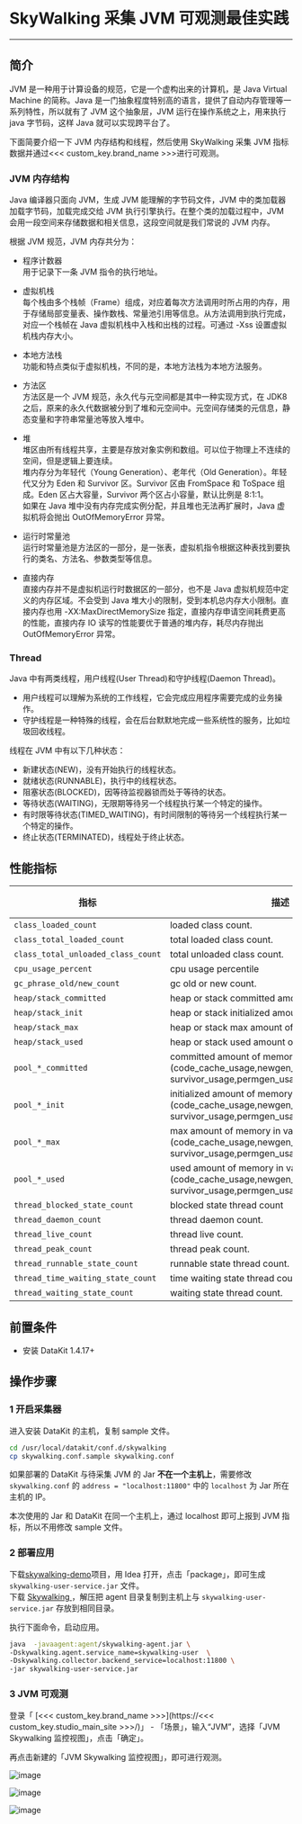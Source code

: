 # SkyWalking 采集 JVM 可观测最佳实践

---

## 简介

JVM 是一种用于计算设备的规范，它是一个虚构出来的计算机，是 Java Virtual Machine 的简称。Java 是一门抽象程度特别高的语言，提供了自动内存管理等一系列特性，所以就有了 JVM 这个抽象层，JVM 运行在操作系统之上，用来执行 java 字节码，这样 Java 就可以实现跨平台了。

下面简要介绍一下 JVM 内存结构和线程，然后使用 SkyWalking 采集 JVM 指标数据并通过<<< custom_key.brand_name >>>进行可观测。

### JVM 内存结构

Java 编译器只面向 JVM，生成 JVM 能理解的字节码文件，JVM 中的类加载器加载字节码，加载完成交给 JVM 执行引擎执行。在整个类的加载过程中，JVM 会用一段空间来存储数据和相关信息，这段空间就是我们常说的 JVM 内存。

根据 JVM 规范，JVM 内存共分为：

- 程序计数器<br/>
  用于记录下一条 JVM 指令的执行地址。

- 虚拟机栈<br/>
  每个栈由多个栈帧（Frame）组成，对应着每次方法调用时所占用的内存，用于存储局部变量表、操作数栈、常量池引用等信息。从方法调用到执行完成，对应一个栈帧在 Java 虚拟机栈中入栈和出栈的过程。可通过 -Xss 设置虚拟机栈内存大小。

- 本地方法栈<br/>
  功能和特点类似于虚拟机栈，不同的是，本地方法栈为本地方法服务。

- 方法区<br/>
  方法区是一个 JVM 规范，永久代与元空间都是其中一种实现方式，在 JDK8 之后，原来的永久代数据被分到了堆和元空间中。元空间存储类的元信息，静态变量和字符串常量池等放入堆中。

- 堆<br/>
  堆区由所有线程共享，主要是存放对象实例和数组。可以位于物理上不连续的空间，但是逻辑上要连续。<br />
  堆内存分为年轻代（Young Generation）、老年代（Old Generation）。年轻代又分为 Eden 和 Survivor 区。Survivor 区由 FromSpace 和 ToSpace 组成。Eden 区占大容量，Survivor 两个区占小容量，默认比例是 8:1:1。<br />
  如果在 Java 堆中没有内存完成实例分配，并且堆也无法再扩展时，Java 虚拟机将会抛出 OutOfMemoryError 异常。

- 运行时常量池<br/>
  运行时常量池是方法区的一部分，是一张表，虚拟机指令根据这种表找到要执行的类名、方法名、参数类型等信息。

- 直接内存<br/>
  直接内存并不是虚拟机运行时数据区的一部分，也不是 Java 虚拟机规范中定义的内存区域。不会受到 Java 堆大小的限制，受到本机总内存大小限制。直接内存也用 -XX:MaxDirectMemorySize 指定，直接内存申请空间耗费更高的性能，直接内存 IO 读写的性能要优于普通的堆内存，耗尽内存抛出 OutOfMemoryError 异常。

### Thread

Java 中有两类线程，用户线程(User Thread)和守护线程(Daemon Thread)。

- 用户线程可以理解为系统的工作线程，它会完成应用程序需要完成的业务操作。
- 守护线程是一种特殊的线程，会在后台默默地完成一些系统性的服务，比如垃圾回收线程。

线程在 JVM 中有以下几种状态：

- 新建状态(NEW)，没有开始执行的线程状态。
- 就绪状态(RUNNABLE)，执行中的线程状态。
- 阻塞状态(BLOCKED)，因等待监视器锁而处于等待的状态。
- 等待状态(WAITING)，无限期等待另一个线程执行某一个特定的操作。
- 有时限等待状态(TIMED_WAITING)，有时间限制的等待另一个线程执行某一个特定的操作。
- 终止状态(TERMINATED)，线程处于终止状态。

## 性能指标

| 指标                                                 | 描述                                                                                                                                                  | 数据类型 | 单位    |
| ---------------------------------------------------- | ----------------------------------------------------------------------------------------------------------------------------------------------------- | -------- | ------- |
| <div style="width: 250px">`class_loaded_count`</div> | loaded class count.                                                                                                                                   | int      | count   |
| `class_total_loaded_count`                           | total loaded class count.                                                                                                                             | int      | count   |
| `class_total_unloaded_class_count`                   | total unloaded class count.                                                                                                                           | int      | count   |
| `cpu_usage_percent`                                  | cpu usage percentile                                                                                                                                  | float    | percent |
| `gc_phrase_old/new_count`                            | gc old or new count.                                                                                                                                  | int      | count   |
| `heap/stack_committed`                               | heap or stack committed amount of memory.                                                                                                             | int      | count   |
| `heap/stack_init`                                    | heap or stack initialized amount of memory.                                                                                                           | int      | count   |
| `heap/stack_max`                                     | heap or stack max amount of memory.                                                                                                                   | int      | count   |
| `heap/stack_used`                                    | heap or stack used amount of memory.                                                                                                                  | int      | count   |
| `pool_*_committed`                                   | committed amount of memory in variety of pool<br />(code_cache_usage,newgen_usage,oldgen_usage,<br />survivor_usage,permgen_usage,metaspace_usage).   | int      | count   |
| `pool_*_init`                                        | initialized amount of memory in variety of pool<br />(code_cache_usage,newgen_usage,oldgen_usage,<br />survivor_usage,permgen_usage,metaspace_usage). | int      | count   |
| `pool_*_max`                                         | max amount of memory in variety of pool<br />(code_cache_usage,newgen_usage,oldgen_usage,<br />survivor_usage,permgen_usage,metaspace_usage).         | int      | count   |
| `pool_*_used`                                        | used amount of memory in variety of pool<br />(code_cache_usage,newgen_usage,oldgen_usage,<br />survivor_usage,permgen_usage,metaspace_usage).        | int      | count   |
| `thread_blocked_state_count`                         | blocked state thread count                                                                                                                            | int      | count   |
| `thread_daemon_count`                                | thread daemon count.                                                                                                                                  | int      | count   |
| `thread_live_count`                                  | thread live count.                                                                                                                                    | int      | count   |
| `thread_peak_count`                                  | thread peak count.                                                                                                                                    | int      | count   |
| `thread_runnable_state_count`                        | runnable state thread count.                                                                                                                          | int      | count   |
| `thread_time_waiting_state_count`                    | time waiting state thread count.                                                                                                                      | int      | count   |
| `thread_waiting_state_count`                         | waiting state thread count.                                                                                                                           | int      | count   |

## 前置条件

- 安装 DataKit 1.4.17+

## 操作步骤

### 1 开启采集器

进入安装 DataKit 的主机，复制 sample 文件。

```bash
cd /usr/local/datakit/conf.d/skywalking
cp skywalking.conf.sample skywalking.conf
```

如果部署的 DataKit 与待采集 JVM 的 Jar **不在一个主机上**，需要修改 `skywalking.conf` 的 `address = "localhost:11800"`  中的 `localhost` 为 Jar 所在主机的 IP。

本次使用的 Jar 和 DataKit 在同一个主机上，通过 localhost 即可上报到 JVM 指标，所以不用修改 sample 文件。

### 2 部署应用

下载[skywalking-demo](https://github.com/stevenliu2020/skywalking-demo)项目，用 Idea 打开，点击「package」，即可生成 `skywalking-user-service.jar` 文件。<br/>
下载 [Skywalking ](https://archive.apache.org/dist/skywalking/8.7.0/apache-skywalking-apm-8.7.0.tar.gz)，解压把 agent 目录复制到主机上与 `skywalking-user-service.jar` 存放到相同目录。

执行下面命令，启动应用。

```bash
java  -javaagent:agent/skywalking-agent.jar \
-Dskywalking.agent.service_name=skywalking-user  \
-Dskywalking.collector.backend_service=localhost:11800 \
-jar skywalking-user-service.jar
```

### 3 JVM 可观测

登录「 [<<< custom_key.brand_name >>>](https://<<< custom_key.studio_main_site >>>/)」 - 「场景」，输入“JVM”，选择「JVM Skywalking 监控视图」，点击「确定」。

再点击新建的「JVM Skywalking 监控视图」，即可进行观测。

![image](../images/skywalking-jvm1.png)

![image](../images/skywalking-jvm2.png)

![image](../images/skywalking-jvm3.png)
